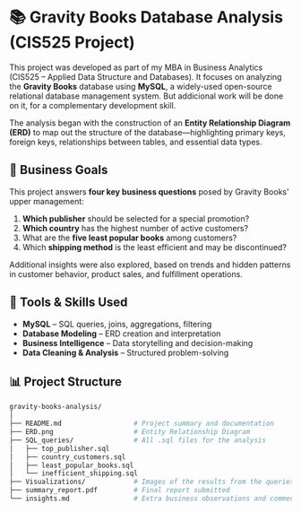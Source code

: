 # 📚 Gravity Books Database Analysis (CIS525 Project)

This project was developed as part of my MBA in Business Analytics (CIS525 – Applied Data Structure and Databases). It focuses on analyzing the **Gravity Books** database using **MySQL**, a widely-used open-source relational database management system. But addicional work will be done on it, for a complementary development skill.

The analysis began with the construction of an **Entity Relationship Diagram (ERD)** to map out the structure of the database—highlighting primary keys, foreign keys, relationships between tables, and essential data types.

## 🎯 Business Goals

This project answers **four key business questions** posed by Gravity Books’ upper management:

1. **Which publisher** should be selected for a special promotion?
2. **Which country** has the highest number of active customers?
3. What are the **five least popular books** among customers?
4. Which **shipping method** is the least efficient and may be discontinued?

Additional insights were also explored, based on trends and hidden patterns in customer behavior, product sales, and fulfillment operations.

## 🔧 Tools & Skills Used
- **MySQL** – SQL queries, joins, aggregations, filtering
- **Database Modeling** – ERD creation and interpretation
- **Business Intelligence** – Data storytelling and decision-making
- **Data Cleaning & Analysis** – Structured problem-solving

## 📊 Project Structure

```bash
gravity-books-analysis/
│
├── README.md                  # Project summary and documentation
├── ERD.png                    # Entity Relationship Diagram
├── SQL_queries/               # All .sql files for the analysis
│   ├── top_publisher.sql
│   ├── country_customers.sql
│   ├── least_popular_books.sql
│   └── inefficient_shipping.sql
├── Visualizations/            # Images of the results from the queries
├── summary_report.pdf         # Final report submitted 
└── insights.md                # Extra business observations and commentary
